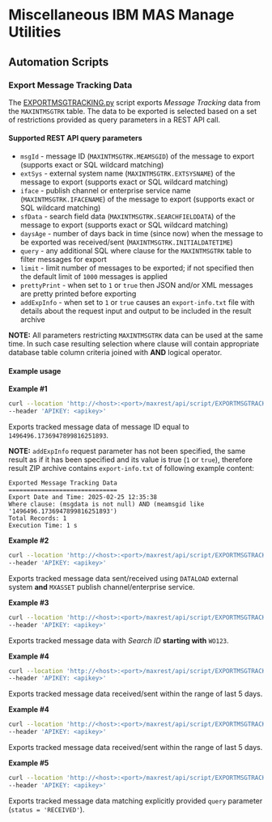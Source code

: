 # Miscellaneous IBM MAS Manage Utilities

## Automation Scripts

### Export Message Tracking Data

The [EXPORTMSGTRACKING.py](./autoscript/EXPORTMSGTRACKING.py) script exports *Message Tracking* data from the `MAXINTMSGTRK` table. The data to be exported is selected based on a set of restrictions provided as query parameters in a REST API call.

#### Supported REST API query parameters

* `msgId` - message ID (`MAXINTMSGTRK.MEAMSGID`) of the message to export (supports exact or SQL wildcard matching)
* `extSys` - external system name (`MAXINTMSGTRK.EXTSYSNAME`) of the message to export (supports exact or SQL wildcard matching)
* `iface` - publish channel or enterprise service name (`MAXINTMSGTRK.IFACENAME`) of the message to export (supports exact or SQL wildcard matching)
* `sfData` - search field data (`MAXINTMSGTRK.SEARCHFIELDDATA`) of the message to export (supports exact or SQL wildcard matching)
* `daysAge` - number of days back in time (since now) when the message to be exported was received/sent (`MAXINTMSGTRK.INITIALDATETIME`)
* `query` - any additional SQL where clause for the `MAXINTMSGTRK` table to filter messages for export
* `limit` - limit number of messages to be exported; if not specified then the default limit of `1000` messages is applied
* `prettyPrint` - when set to `1` or `true` then JSON and/or XML messages are pretty printed before exporting
* `addExpInfo` - when set to `1` or `true` causes an `export-info.txt` file with details about the request input and output to be included in the result archive

**NOTE:** All parameters restricting `MAXINTMSGTRK` data can be used at the same time. In such case resulting selection where clause will contain appropriate database table column criteria joined with **AND** logical operator.

#### Example usage

**Example #1**

```bash
curl --location 'http://<host>:<port>/maxrest/api/script/EXPORTMSGTRACKING?msgId=1496496.1736947899816251893' \
--header 'APIKEY: <apikey>'
```

Exports tracked message data of message ID equal to `1496496.1736947899816251893`.

**NOTE:** `addExpInfo` request parameter has not been specified, the same result as if it has been specified and its value is true (`1` or `true`), therefore result ZIP archive contains `export-info.txt` of following example content:
```
Exported Message Tracking Data
==============================
Export Date and Time: 2025-02-25 12:35:38
Where clause: (msgdata is not null) AND (meamsgid like '1496496.1736947899816251893')
Total Records: 1
Execution Time: 1 s
```

**Example #2**

```bash
curl --location 'http://<host>:<port>/maxrest/api/script/EXPORTMSGTRACKING?extSys=DATALOAD&iface=MXASSET' \
--header 'APIKEY: <apikey>'
```

Exports tracked message data sent/received using `DATALOAD` external system **and** `MXASSET` publish channel/enterprise service.

**Example #3**

```bash
curl --location 'http://<host>:<port>/maxrest/api/script/EXPORTMSGTRACKING?sfData=WO123%' \
--header 'APIKEY: <apikey>'
```

Exports tracked message data with *Search ID* **starting with** `WO123`.

**Example #4**

```bash
curl --location 'http://<host>:<port>/maxrest/api/script/EXPORTMSGTRACKING?daysAge=5' \
--header 'APIKEY: <apikey>'
```

Exports tracked message data received/sent within the range of last 5 days.

**Example #4**

```bash
curl --location 'http://<host>:<port>/maxrest/api/script/EXPORTMSGTRACKING?daysAge=5' \
--header 'APIKEY: <apikey>'
```

Exports tracked message data received/sent within the range of last 5 days.

**Example #5**

```bash
curl --location 'http://<host>:<port>/maxrest/api/script/EXPORTMSGTRACKING?query=status%20%3D%20%27RECEIVED%27' \
--header 'APIKEY: <apikey>'
```

Exports tracked message data matching explicitly provided `query` parameter (`status = 'RECEIVED'`).
